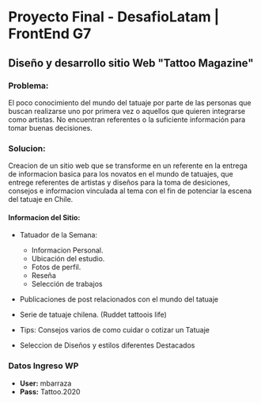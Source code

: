 # Proyecto Final - DesafioLatam | FrontEnd G7

## Diseño y desarrollo sitio Web "Tattoo Magazine"

### Problema:

El poco conocimiento del mundo del tatuaje por parte de las personas que buscan realizarse uno por primera vez o aquellos que quieren integrarse como artistas. No encuentran referentes o la suficiente información para tomar buenas decisiones.


### Solucion:

Creacion de un sitio web que se transforme en un referente en la entrega de informacion basica para los novatos en el mundo de tatuajes, que entrege referentes de artistas y diseños para la toma de desiciones, consejos e informacion vinculada al tema con el fin de potenciar la escena del tatuaje en Chile.

#### Informacion del Sitio:
 - Tatuador de la Semana: 
 	- Informacion Personal.
 	- Ubicación del estudio.
 	- Fotos de perfil.
 	- Reseña 
 	- Selección de trabajos

 - Publicaciones de post relacionados con el mundo del tatuaje
 - Serie de tatuaje chilena. (Ruddet tattoois life)
 - Tips: Consejos varios de como cuidar o cotizar un Tatuaje
 - Seleccion de Diseños y estilos diferentes Destacados

### Datos Ingreso WP

- **User:** mbarraza
- **Pass:** Tattoo.2020





